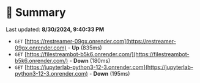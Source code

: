 # 📖 Summary
Last updated: **8/30/2024, 9:40:33 PM**

- `GET` [https://restreamer-09gx.onrender.com](https://restreamer-09gx.onrender.com) - **Up** (835ms)
- `GET` [https://filestreambot-b5k6.onrender.com/](https://filestreambot-b5k6.onrender.com/) - **Down** (180ms)
- `GET` [https://jupyterlab-python3-12-3.onrender.com](https://jupyterlab-python3-12-3.onrender.com) - **Down** (195ms)
